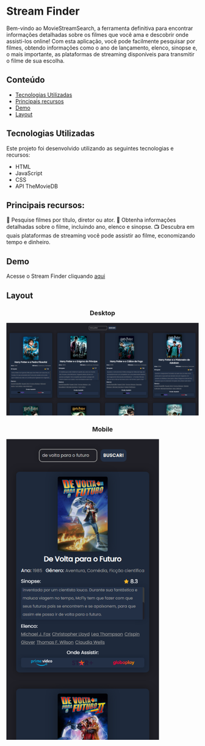 # Stream Finder

Bem-vindo ao MovieStreamSearch, a ferramenta definitiva para encontrar informações detalhadas sobre os filmes que você ama e descobrir onde assisti-los online! Com esta aplicação, você pode facilmente pesquisar por filmes, obtendo informações como o ano de lançamento, elenco, sinopse e, o mais importante, as plataformas de streaming disponíveis para transmitir o filme de sua escolha.

## Conteúdo

- [Tecnologias Utilizadas](#tecnologias-utilizadas)
- [Principais recursos](#Principais-recursos)
- [Demo](#demo)
- [Layout](#layout)


## Tecnologias Utilizadas

Este projeto foi desenvolvido utilizando as seguintes tecnologias e recursos:

- HTML
- JavaScript
- CSS
- API TheMovieDB

## Principais recursos:

🔎 Pesquise filmes por título, diretor ou ator.
📜 Obtenha informações detalhadas sobre o filme, incluindo ano, elenco e sinopse.
📺 Descubra em quais plataformas de streaming você pode assistir ao filme, economizando tempo e dinheiro.

## Demo
Acesse o Stream Finder cliquando [aqui](https://cade-meu-filme.netlify.app/)

## Layout

<p align="center">
   <h3 align="center">Desktop</h1>
   <img src="https://github.com/cristoferluch/assets/blob/main/cademeufilme-1.png" alt="#01" width="800">
</p>

<p align="center">
   <h3 align="center">Mobile</h1>
   <img src="https://github.com/cristoferluch/assets/blob/main/cademeufilme-2.png" alt="#02" width="400">
</p>

